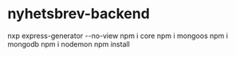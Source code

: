 # nyhetsbrev-backend
nxp express-generator --no-view
npm i core
npm i mongoos
npm i mongodb
npm i nodemon
npm install



